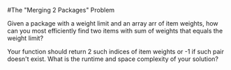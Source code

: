 #The "Merging 2 Packages" Problem

Given a package with a weight limit and an array arr of item weights, how can you most efficiently find two items with sum of weights that equals the weight limit?

Your function should return 2 such indices of item weights or -1 if such pair doesn't exist.
What is the runtime and space complexity of your solution?